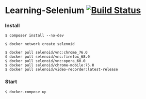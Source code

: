 # Learning-Selenium [![Build Status][travis_badge]][travis_link]

### Install
```
$ composer install --no-dev

$ docker network create selenoid

$ docker pull selenoid/vnc:chrome_76.0
$ docker pull selenoid/vnc:firefox_68.0
$ docker pull selenoid/vnc:opera_60.0
$ docker pull selenoid/chrome-mobile:75.0
$ docker pull selenoid/video-recorder:latest-release
```

### Start
```
$ docker-compose up
```

[travis_badge]: https://travis-ci.org/Go1thamvu/Learning-Selenium.svg?branch=master
[travis_link]: https://travis-ci.org/Go1thamvu/Learning-Selenium
